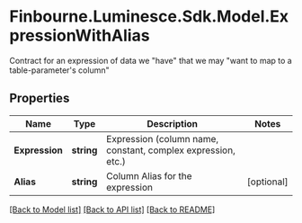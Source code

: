 # Finbourne.Luminesce.Sdk.Model.ExpressionWithAlias
Contract for an expression of data we \"have\" that we may \"want to map to a table-parameter's column\"

## Properties

Name | Type | Description | Notes
------------ | ------------- | ------------- | -------------
**Expression** | **string** | Expression (column name, constant, complex expression, etc.) | 
**Alias** | **string** | Column Alias for the expression | [optional] 

[[Back to Model list]](../README.md#documentation-for-models) [[Back to API list]](../README.md#documentation-for-api-endpoints) [[Back to README]](../README.md)

